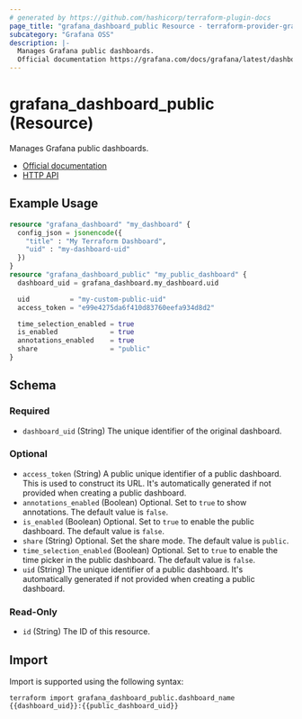 ```yaml
---
# generated by https://github.com/hashicorp/terraform-plugin-docs
page_title: "grafana_dashboard_public Resource - terraform-provider-grafana"
subcategory: "Grafana OSS"
description: |-
  Manages Grafana public dashboards.
  Official documentation https://grafana.com/docs/grafana/latest/dashboards/dashboard-public/HTTP API https://grafana.com/docs/grafana/latest/developers/http_api/dashboard_public/
---
```


# grafana_dashboard_public (Resource)

Manages Grafana public dashboards.

* [Official documentation](https://grafana.com/docs/grafana/latest/dashboards/dashboard-public/)
* [HTTP API](https://grafana.com/docs/grafana/latest/developers/http_api/dashboard_public/)

## Example Usage

```terraform
resource "grafana_dashboard" "my_dashboard" {
  config_json = jsonencode({
    "title" : "My Terraform Dashboard",
    "uid" : "my-dashboard-uid"
  })
}
resource "grafana_dashboard_public" "my_public_dashboard" {
  dashboard_uid = grafana_dashboard.my_dashboard.uid

  uid          = "my-custom-public-uid"
  access_token = "e99e4275da6f410d83760eefa934d8d2"

  time_selection_enabled = true
  is_enabled             = true
  annotations_enabled    = true
  share                  = "public"
}
```

<!-- schema generated by tfplugindocs -->
## Schema

### Required

- `dashboard_uid` (String) The unique identifier of the original dashboard.

### Optional

- `access_token` (String) A public unique identifier of a public dashboard. This is used to construct its URL. It's automatically generated if not provided when creating a public dashboard.
- `annotations_enabled` (Boolean) Optional. Set to `true` to show annotations. The default value is `false`.
- `is_enabled` (Boolean) Optional. Set to `true` to enable the public dashboard. The default value is `false`.
- `share` (String) Optional. Set the share mode. The default value is `public`.
- `time_selection_enabled` (Boolean) Optional. Set to `true` to enable the time picker in the public dashboard. The default value is `false`.
- `uid` (String) The unique identifier of a public dashboard. It's automatically generated if not provided when creating a public dashboard.

### Read-Only

- `id` (String) The ID of this resource.

## Import

Import is supported using the following syntax:

```shell
terraform import grafana_dashboard_public.dashboard_name {{dashboard_uid}}:{{public_dashboard_uid}}
```
